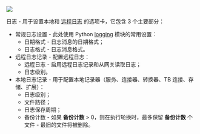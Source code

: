 ![](/images/gateway/dashboard/gateway-dashboard-logs-conf.png)

日志 - 用于设置本地和 [远程日志](/docs/iot-gateway/guides/how-to-enable-remote-logging/) 的选项卡，它包含 3 个主要部分：
- 常规日志设置 - 此处使用 Python [logging](https://docs.python.org/3.8/library/logging.config.html) 模块的常用设置：
  - 日期格式 - 日志消息的日期格式；
  - 日志格式 - 日志消息格式。
- 远程日志记录 - 配置远程日志：
  - 远程日志 - 启用远程日志记录和从网关读取日志；
  - 日志级别。
- 本地日志记录 - 用于配置本地记录器（服务、连接器、转换器、TB 连接、存储、扩展）：
  - 日志级别；
  - 文件路径；
  - 日志保存周期；
  - 备份计数 - 如果 **备份计数** > 0，则在执行轮换时，最多保留 **备份计数** 个文件 - 最旧的文件将被删除。